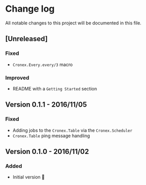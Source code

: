 # Change log
All notable changes to this project will be documented in this file.

## [Unreleased]

### Fixed
- `Cronex.Every.every/3` macro

### Improved 
- README with a `Getting Started` section

## Version 0.1.1 - 2016/11/05

### Fixed
- Adding jobs to the `Cronex.Table` via the `Cronex.Scheduler`
- `Cronex.Table` ping message handling

## Version 0.1.0 - 2016/11/02

### Added
- Initial version 🎉
